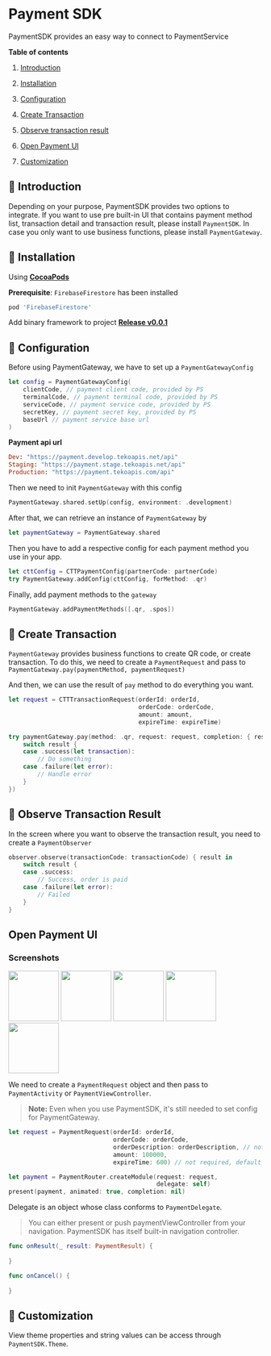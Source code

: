 # Payment SDK

PaymentSDK provides an easy way to connect to PaymentService

**Table of contents**

1. [Introduction](#introduction)

2. [Installation](#installation)

3. [Configuration](#configuration)

4. [Create Transaction](#create-transaction)

5. [Observe transaction result](#observe-transaction)

6. [Open Payment UI](#open-payment-ui)

7. [Customization](#customization)

## 🤚 Introduction <a name="introduction"></a>

Depending on your purpose, PaymentSDK provides two options to integrate. If you want to use pre built-in UI that contains payment method list, transaction detail and transaction result, please install `PaymentSDK`. In case you only want to use business functions, please install `PaymentGateway`.

## 🍖  Installation <a name="installation"></a>

Using **[CocoaPods](https://cocoapods.org/)**

**Prerequisite**: `FirebaseFirestore` has been installed

```ruby
pod 'FirebaseFirestore'
```

Add binary framework to project **[Release v0.0.1](https://github.com/tungnx-teko/Minerva/releases/tag/0.0.1)**

## 🔩 Configuration<a name="configuration"></a>

Before using PaymentGateway, we have to set up a `PaymentGatewayConfig`

```swift
let config = PaymentGatewayConfig(
    clientCode, // payment client code, provided by PS
    terminalCode, // payment terminal code, provided by PS
    serviceCode, // payment service code, provided by PS
    secretKey, // payment secret key, provided by PS
    baseUrl // payment service base url
)
```

**Payment api url**

```ruby
Dev: "https://payment.develop.tekoapis.net/api"
Staging: "https://payment.stage.tekoapis.net/api"
Production: "https://payment.tekoapis.com/api"
```

Then we need to init `PaymentGateway` with this config

```swift
PaymentGateway.shared.setUp(config, environment: .development)
```

After that, we can retrieve an instance of `PaymentGateway` by

```swift
let paymentGateway = PaymentGateway.shared
```

Then you have to add a respective config for each payment method you use in your app.

```swift
let cttConfig = CTTPaymentConfig(partnerCode: partnerCode)
try PaymentGateway.addConfig(cttConfig, forMethod: .qr)
```

Finally, add payment methods to the `gateway`

```swift
PaymentGateway.addPaymentMethods([.qr, .spos])
```


## 🔑 Create Transaction<a name="create-transaction"></a>

`PaymentGateway` provides business functions to create QR code, or create transaction. To do this, we need to create a `PaymentRequest` and pass to `PaymentGateway.pay(paymentMethod, paymentRequest)`

And then, we can use the result of `pay` method to do everything you want.

```swift
let request = CTTTransactionRequest(orderId: orderId,
                                    orderCode: orderCode,
                                    amount: amount, 
                                    expireTime: expireTime)                                     
```

```swift
try paymentGateway.pay(method: .qr, request: request, completion: { result in
    switch result {
    case .success(let transaction):
        // Do something
    case .failure(let error):
        // Handle error
    }
})  
```

## 🔑 Observe Transaction Result<a name="observe-transaction"></a>

In the screen where you want to observe the transaction result, you need to create a `PaymentObserver`

```swift
observer.observe(transactionCode: transactionCode) { result in
    switch result {
    case .success:
        // Success, order is paid
    case .failure(let error):
        // Failed
    }
}
```

## Open Payment UI<a name="open-payment-ui"></a>

### Screenshots

<p float="left">
  <img src="https://i.imgur.com/cGTRiaa.png" width="100" />
  <img src="https://i.imgur.com/AFW3VMW.png" width="100" /> 
  <img src="https://i.imgur.com/qbWj3z8.png" width="100" />
  <img src="https://i.imgur.com/OYn0BS9.png" width="100" />
  <img src="https://i.imgur.com/6PDyS71.png" width="100" />
</p>

We need to create a `PaymentRequest` object and then pass to `PaymentActivity` or `PaymentViewController`.

> **Note:** Even when you use PaymentSDK, it's still needed to set config for PaymentGateway.

```swift
let request = PaymentRequest(orderId: orderId,
                             orderCode: orderCode,
                             orderDescription: orderDescription, // not required
                             amount: 100000,
                             expireTime: 600) // not required, default is 600s
```

```swift
let payment = PaymentRouter.createModule(request: request, 
                                         delegate: self)
present(payment, animated: true, completion: nil)
```

Delegate is an object whose class conforms to `PaymentDelegate`. 

> You can either present or push paymentViewController from your navigation. PaymentSDK has itself built-in navigation controller. 

```swift
func onResult(_ result: PaymentResult) {
    
}

func onCancel() {
    
}
```

## 🌈 Customization<a name="customization"></a>

View theme properties and string values can be access through `PaymentSDK.Theme`.
